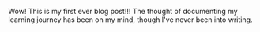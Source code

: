 Wow! This is my first ever blog post!!! The thought of documenting my learning journey has been on my mind, though I've never been into writing. 
